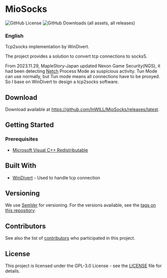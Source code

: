 # MioSocks

![GitHub License](https://img.shields.io/github/license/InWILL/MioSocks)
![GitHub Downloads (all assets, all releases)](https://img.shields.io/github/downloads/InWILL/MioSocks/total)

### English

Tcp2socks implementation by WinDivert.

The project provides a solution to convert tcp connections to socks5.

From 2023.11.29, MapleStory-Japan updated Nexon Game Security(NGS), it had been detecting [Netch](https://github.com/netchx/netch) Process Mode as suspicious activity. Tun Mode can use normally, but Tun mode means all connections have to be proxyed. So I base on WinDivert to design a tcp2socks software.

## Download

Download available at <https://github.com/InWILL/MioSocks/releases/latest>.

## Getting Started

### Prerequisites

* [Microsoft Visual C++ Redistributable](https://docs.microsoft.com/en-US/cpp/windows/latest-supported-vc-redist?view=msvc-170)

## Built With

* [WinDivert](https://github.com/basil00/WinDivert) - Used to handle tcp connection

## Versioning

We use [SemVer](http://semver.org/) for versioning. For the versions available, see the [tags on this repository](https://github.com/InWILL/MioSocks/tags). 

## Contributors

See also the list of [contributors](https://github.com/InWILL/MioSocks/graphs/contributors) who participated in this project.

## License

This project is licensed under the GPL-3.0 License - see the [LICENSE](LICENSE) file for details.